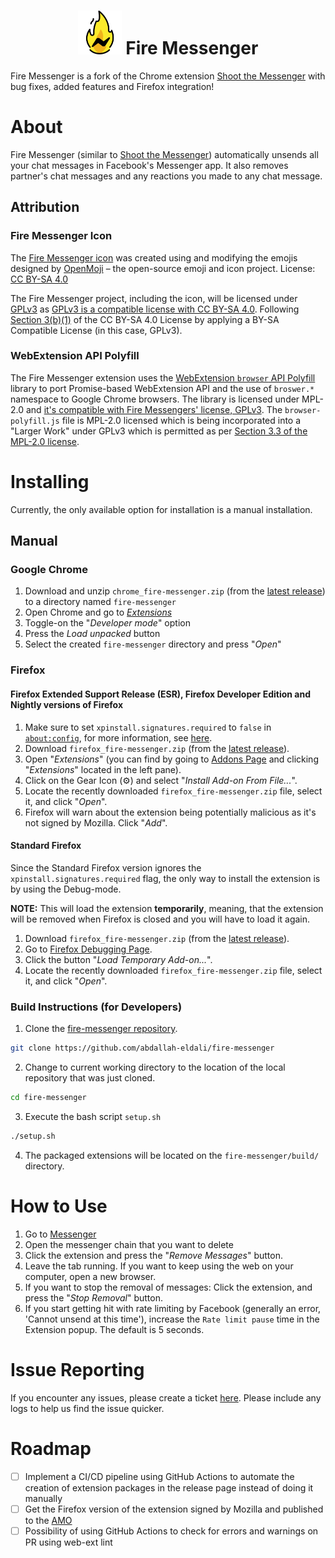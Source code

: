 <h1 align="center">
<img src="./src/icon.png" height="70" width="70">
Fire Messenger
</h1>

Fire Messenger is a fork of the Chrome extension [Shoot the Messenger](https://github.com/theahura/shoot-the-messenger) with bug fixes, added features and Firefox integration!

# About

Fire Messenger (similar to [Shoot the Messenger](https://github.com/theahura/shoot-the-messenger)) automatically unsends all your chat messages in Facebook's Messenger app. It also removes partner's chat messages and any reactions you made to any chat message.

## Attribution

### Fire Messenger Icon
The [Fire Messenger icon](./src/icon.png) was created using and modifying the emojis designed by [OpenMoji](https://openmoji.org/) – the open-source emoji and icon project. License: [CC BY-SA 4.0](https://creativecommons.org/licenses/by-sa/4.0/#)

The Fire Messenger project, including the icon, will be licensed under [GPLv3](https://www.gnu.org/licenses/gpl-3.0.en.html) as [GPLv3 is a compatible license with CC BY-SA 4.0](https://creativecommons.org/share-your-work/licensing-considerations/compatible-licenses/). Following [Section 3(b)(1)](https://creativecommons.org/licenses/by-sa/4.0/legalcode.en#s3b1) of the CC BY-SA 4.0 License by applying a BY-SA Compatible License (in this case, GPLv3).

### WebExtension API Polyfill

The Fire Messenger extension uses the [WebExtension `browser` API Polyfill](https://github.com/mozilla/webextension-polyfill) library to port Promise-based WebExtension API and the use of `broswer.*` namespace to Google Chrome browsers. The library is licensed under MPL-2.0 and [it's compatible with Fire Messengers' license, GPLv3](https://www.fsf.org/blogs/licensing/mpl-2.0-release). The `browser-polyfill.js` file is MPL-2.0 licensed which is being incorporated into a "Larger Work" under GPLv3 which is permitted as per [Section 3.3 of the MPL-2.0 license](https://www.mozilla.org/en-US/MPL/2.0/).

# Installing

Currently, the only available option for installation is a manual installation.

## Manual

### Google Chrome

1. Download and unzip `chrome_fire-messenger.zip` (from the [latest release](https://github.com/abdallah-eldali/fire-messenger/releases)) to a directory named `fire-messenger`
2. Open Chrome and go to [*Extensions*](chrome://extensions/)
3. Toggle-on the "*Developer mode*" option
4. Press the *Load unpacked* button
5. Select the created `fire-messenger` directory and press "*Open*"

### Firefox

#### Firefox Extended Support Release (ESR), Firefox Developer Edition and Nightly versions of Firefox

1. Make sure to set `xpinstall.signatures.required` to `false` in [`about:config`](about:config), for more information, see [here](https://support.mozilla.org/en-US/kb/add-on-signing-in-firefox).
2. Download `firefox_fire-messenger.zip` (from the [latest release](https://github.com/abdallah-eldali/fire-messenger/releases)).
3. Open "*Extensions*" (you can find by going to [Addons Page](about:addons) and clicking "*Extensions*" located in the left pane).
4. Click on the Gear Icon (⚙️) and select "*Install Add-on From File...*".
5. Locate the recently downloaded `firefox_fire-messenger.zip` file, select it, and click "*Open*".
6. Firefox will warn about the extension being potentially malicious as it's not signed by Mozilla. Click "*Add*".

#### Standard Firefox

Since the Standard Firefox version ignores the `xpinstall.signatures.required` flag, the only way to install the extension is by using the Debug-mode.

**NOTE:** This will load the extension **temporarily**, meaning, that the extension will be removed when Firefox is closed and you will have to load it again.

1. Download `firefox_fire-messenger.zip` (from the [latest release](https://github.com/abdallah-eldali/fire-messenger/releases)).
2. Go to [Firefox Debugging Page](about:debugging#/runtime/this-firefox).
3. Click the button "*Load Temporary Add-on...*".
4. Locate the recently downloaded `firefox_fire-messenger.zip` file, select it, and click "*Open*".

### Build Instructions (for Developers)

1. Clone the [fire-messenger repository](https://github.com/abdallah-eldali/fire-messenger).
```bash
git clone https://github.com/abdallah-eldali/fire-messenger
```
2. Change to current working directory to the location of the local repository that was just cloned.
```bash
cd fire-messenger
```
3. Execute the bash script `setup.sh`
```bash
./setup.sh
```
4. The packaged extensions will be located on the `fire-messenger/build/` directory.

# How to Use
1. Go to [Messenger](https://messenger.com)
2. Open the messenger chain that you want to delete
3. Click the extension and press the "*Remove Messages*" button.
4. Leave the tab running. If you want to keep using the web on your computer, open a new browser.
6. If you want to stop the removal of messages: Click the extension, and press the "*Stop Removal*" button.
5. If you start getting hit with rate limiting by Facebook (generally an error, 'Cannot unsend at this time'), increase the `Rate limit pause` time in the Extension popup. The default is 5 seconds.

# Issue Reporting

If you encounter any issues, please create a ticket [here](https://github.com/abdallah-eldali/shoot-the-messenger/issues). Please include any logs to help us find the issue quicker.

# Roadmap

- [ ] Implement a CI/CD pipeline using GitHub Actions to automate the creation of extension packages in the release page instead of doing it manually
- [ ] Get the Firefox version of the extension signed by Mozilla and published to the [AMO](addons.mozilla.org)
- [ ] Possibility of using GitHub Actions to check for errors and warnings on PR using web-ext lint
